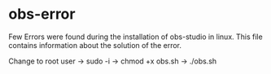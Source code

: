 # obs-error
Few Errors were found during the installation of obs-studio in linux. This file contains information about the solution of the error.

Change to root user
-> sudo -i
-> chmod +x obs.sh
-> ./obs.sh

